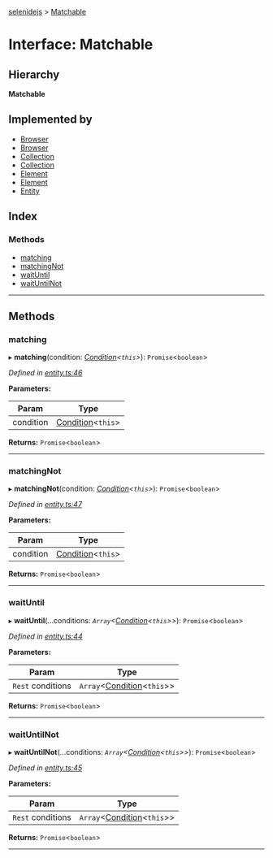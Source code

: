 [selenidejs](../README.md) > [Matchable](../interfaces/matchable.md)

# Interface: Matchable

## Hierarchy

**Matchable**

## Implemented by

* [Browser](../classes/browser.md)
* [Browser](../classes/browser.md)
* [Collection](../classes/collection.md)
* [Collection](../classes/collection.md)
* [Element](../classes/element.md)
* [Element](../classes/element.md)
* [Entity](../classes/entity.md)

## Index

### Methods

* [matching](matchable.md#matching)
* [matchingNot](matchable.md#matchingnot)
* [waitUntil](matchable.md#waituntil)
* [waitUntilNot](matchable.md#waituntilnot)

---

## Methods

<a id="matching"></a>

###  matching

▸ **matching**(condition: *[Condition](../modules/condition.md)<`this`>*): `Promise`<`boolean`>

*Defined in [entity.ts:46](https://github.com/KnowledgeExpert/selenidejs/blob/master/lib/entity.ts#L46)*

**Parameters:**

| Param | Type |
| ------ | ------ |
| condition | [Condition](../modules/condition.md)<`this`> |

**Returns:** `Promise`<`boolean`>

___
<a id="matchingnot"></a>

###  matchingNot

▸ **matchingNot**(condition: *[Condition](../modules/condition.md)<`this`>*): `Promise`<`boolean`>

*Defined in [entity.ts:47](https://github.com/KnowledgeExpert/selenidejs/blob/master/lib/entity.ts#L47)*

**Parameters:**

| Param | Type |
| ------ | ------ |
| condition | [Condition](../modules/condition.md)<`this`> |

**Returns:** `Promise`<`boolean`>

___
<a id="waituntil"></a>

###  waitUntil

▸ **waitUntil**(...conditions: *`Array`<[Condition](../modules/condition.md)<`this`>>*): `Promise`<`boolean`>

*Defined in [entity.ts:44](https://github.com/KnowledgeExpert/selenidejs/blob/master/lib/entity.ts#L44)*

**Parameters:**

| Param | Type |
| ------ | ------ |
| `Rest` conditions | `Array`<[Condition](../modules/condition.md)<`this`>> |

**Returns:** `Promise`<`boolean`>

___
<a id="waituntilnot"></a>

###  waitUntilNot

▸ **waitUntilNot**(...conditions: *`Array`<[Condition](../modules/condition.md)<`this`>>*): `Promise`<`boolean`>

*Defined in [entity.ts:45](https://github.com/KnowledgeExpert/selenidejs/blob/master/lib/entity.ts#L45)*

**Parameters:**

| Param | Type |
| ------ | ------ |
| `Rest` conditions | `Array`<[Condition](../modules/condition.md)<`this`>> |

**Returns:** `Promise`<`boolean`>

___

